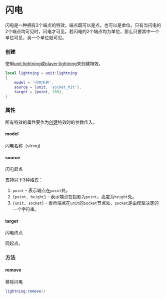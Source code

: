 # 闪电
闪电是一种拥有2个端点的特效，端点既可以是点，也可以是单位。只有当闪电的2个端点均可见时，闪电才可见。若闪电的2个端点均为单位，那么只要其中一个单位可见，另一个单位就可见。

### 创建
使用[unit:lightning]或[player:lightning]来创建特效。

```lua
local lightning = unit:lightning
{
    model = '闪电名称',
    source = {unit, 'socket_hit'},
    target = {point, 100},
}
```

### 属性
所有特效的属性要作为[创建]特效时的参数传入。

#### model
闪电名称（string)

#### source
闪电起点

支持以下3种格式：
1. `point` - 表示端点在`point`处。
2. `{point, height}` - 表示端点在投影为`point`，高度为`height`处。
3. `{unit, socket}` - 表示端点在`unit`的`socket`节点处，`socket`是由模型决定的一个字符串。

#### target
闪电终点

同起点。

### 方法

#### remove
移除闪电

```lua
lightning:remove()
```

[创建]: /ac/api/lightning?id=创建
[unit:lightning]: /ac/api/unit?id=lightning
[player:lightning]: /ac/api/player?id=lightning
